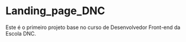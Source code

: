 # Landing_page_DNC

Este é o primeiro projeto base no curso de Desenvolvedor Front-end da Escola DNC.
